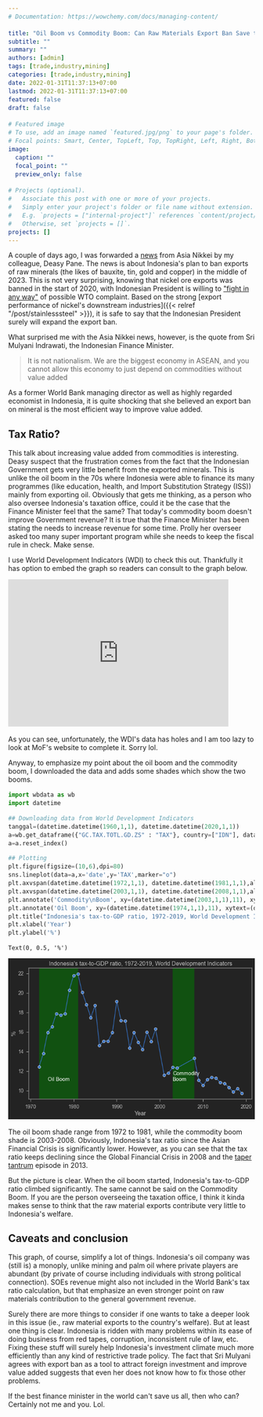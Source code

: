 ```yaml
---
# Documentation: https://wowchemy.com/docs/managing-content/

title: "Oil Boom vs Commodity Boom: Can Raw Materials Export Ban Save the State Budget?"
subtitle: ""
summary: ""
authors: [admin]
tags: [trade,industry,mining]
categories: [trade,industry,mining]
date: 2022-01-31T11:37:13+07:00
lastmod: 2022-01-31T11:37:13+07:00
featured: false
draft: false

# Featured image
# To use, add an image named `featured.jpg/png` to your page's folder.
# Focal points: Smart, Center, TopLeft, Top, TopRight, Left, Right, BottomLeft, Bottom, BottomRight.
image:
  caption: ""
  focal_point: ""
  preview_only: false

# Projects (optional).
#   Associate this post with one or more of your projects.
#   Simply enter your project's folder or file name without extension.
#   E.g. `projects = ["internal-project"]` references `content/project/deep-learning/index.md`.
#   Otherwise, set `projects = []`.
projects: []
---
```



A couple of days ago, I was forwarded a [news](https://asia.nikkei.com/Spotlight/Asia-Insight/Indonesia-s-drive-to-lift-resource-curse-shakes-global-producers) from Asia Nikkei by my colleague, Deasy Pane. The news is about Indonesia's plan to ban exports of raw minerals (the likes of bauxite, tin, gold and copper) in the middle of 2023. This is not very surprising, knowing that nickel ore exports was banned in the start of 2020, with Indonesian President is willing to ["fight in any way"](https://www.thejakartapost.com/business/2021/11/18/jokowi-vows-to-fight-in-any-way-eu-lawsuit-over-nickel-export-ban.html) of possible WTO complaint. Based on the strong [export performance of nickel's downstream industries]({{< relref "/post/stainlesssteel" >}}), it is safe to say that the Indonesian President surely will expand the export ban.

What surprised me with the Asia Nikkei news, however, is the quote from Sri Mulyani Indrawati, the Indonesian Finance Minister.

> It is not nationalism. We are the biggest economy in ASEAN, and you cannot allow this economy to just depend on commodities without value added

As a former World Bank managing director as well as highly regarded economist in Indonesia, it is quite shocking that she believed an export ban on mineral is the most efficient way to improve value added.

## Tax Ratio?

This talk about increasing value added from commodities is interesting. Deasy suspect that the frustration comes from the fact that the Indonesian Government gets very little benefit from the exported minerals. This is unlike the oil boom in the 70s where Indonesia were able to finance its many programmes (like education, health, and Import Substitution Strategy (ISS)) mainly from exporting oil. Obviously that gets me thinking, as a person who also oversee Indonesia's taxation office, could it be the case that the Finance Minister feel that the same? That today's commodity boom doesn't improve Government revenue? It is true that the Finance Minister has been stating the needs to increase revenue for some time. Prolly her overseer asked too many super important program while she needs to keep the fiscal rule in check. Make sense.

I use World Development Indicators (WDI) to check this out. Thankfully it has option to embed the graph so readers can consult to the graph below.

<iframe src="https://data.worldbank.org/share/widget?indicators=GC.TAX.TOTL.GD.ZS&locations=ID" width='450' height='300' frameBorder='0' scrolling="no" ></iframe>

As you can see, unfortunately, the WDI's data has holes and I am too lazy to look at MoF's website to complete it. Sorry lol.

Anyway, to emphasize my point about the oil boom and the commodity boom, I downloaded the data and adds some shades which show the two booms.

```python
import wbdata as wb
import datetime
```

```python
## Downloading data from World Development Indicators
tanggal=(datetime.datetime(1960,1,1), datetime.datetime(2020,1,1))
a=wb.get_dataframe({"GC.TAX.TOTL.GD.ZS" : "TAX"}, country=["IDN"], data_date=tanggal, convert_date=True, keep_levels=True)
a=a.reset_index()
```

```python
## Plotting
plt.figure(figsize=(10,6),dpi=80)
sns.lineplot(data=a,x='date',y='TAX',marker="o")
plt.axvspan(datetime.datetime(1972,1,1), datetime.datetime(1981,1,1),alpha=.5,color='green')
plt.axvspan(datetime.datetime(2003,1,1), datetime.datetime(2008,1,1),alpha=.5,color='green')
plt.annotate('Commodity\nBoom', xy=(datetime.datetime(2003,1,1),11), xytext=(datetime.datetime(2003,1,1),11),color='white')
plt.annotate('Oil Boom', xy=(datetime.datetime(1974,1,1),11), xytext=(datetime.datetime(1974,1,1),11),color='white')
plt.title("Indonesia's tax-to-GDP ratio, 1972-2019, World Development Indicators")
plt.xlabel('Year')
plt.ylabel('%')
```




    Text(0, 0.5, '%')




    
![png](./index_3_1.png)
    


The oil boom shade range from 1972 to 1981, while the commodity boom shade is 2003-2008. Obviously, Indonesia's tax ratio since the Asian Financial Crisis is significantly lower. However, as you can see that the tax ratio keeps declining since the Global Financial Crisis in 2008 and the [taper tantrum](https://doi.org/10.1080/00074918.2017.1392922) episode in 2013.

But the picture is clear. When the oil boom started, Indonesia's tax-to-GDP ratio climbed significantly. The same cannot be said on the Commodity Boom. If you are the person overseeing the taxation office, I think it kinda makes sense to think that the raw material exports contribute very little to Indonesia's welfare.

## Caveats and conclusion

This graph, of course, simplify a lot of things. Indonesia's oil company was (still is) a monoply, unlike mining and palm oil where private players are abundant (by private of course including individuals with strong political connection). SOEs revenue might also not included in the World Bank's tax ratio calculation, but that emphasize an even stronger point on raw materials contribution to the general government revenue.

Surely there are more things to consider if one wants to take a deeper look in this issue (ie., raw material exports to the country's welfare). But at least one thing is clear. Indonesia is ridden with many problems within its ease of doing business from red tapes, corruption, inconsistent rule of law, etc. Fixing these stuff will surely help Indonesia's investment climate much more efficiently than any kind of restrictive trade policy. The fact that Sri Mulyani agrees with export ban as a tool to attract foreign investment and improve value added suggests that even her does not know how to fix those other problems.

If the best finance minister in the world can't save us all, then who can? Certainly not me and you. Lol.
